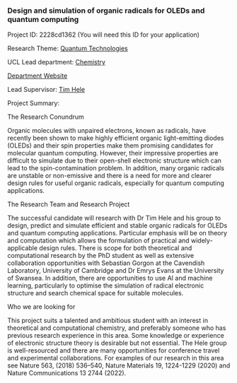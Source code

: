 ### Design and simulation of organic radicals for OLEDs and quantum computing

Project ID: 2228cd1362
(You will need this ID for your application)

Research Theme: [Quantum Technologies](../themes/quantum-technologies.md)

UCL Lead department: [Chemistry](../departments/chemistry.md)

[Department Website](https://www.ucl.ac.uk/chemistry)

Lead Supervisor: [Tim Hele](https://profiles.ucl.ac.uk/78262)

Project Summary:

The Research Conundrum


Organic molecules with unpaired electrons, known as radicals, have recently been shown to make highly efficient organic light-emitting diodes (OLEDs) and their spin properties make them promising candidates for molecular quantum computing. However, their impressive properties are difficult to simulate due to their open-shell electronic structure which can lead to the spin-contamination problem. In addition, many organic radicals are unstable or non-emissive and there is a need for more and clearer design rules for useful organic radicals, especially for quantum computing applications.


The Research Team and Research Project


The successful candidate will research with Dr Tim Hele and his group to design, predict and simulate efficient and stable organic radicals for OLEDs and quantum computing applications. Particular emphasis will be on theory and computation which allows the formulation of practical and widely-applicable design rules. There is scope for both theoretical and computational research by the PhD student as well as extensive collaboration opportunities with Sebastian Gorgon at the Cavendish Laboratory, University of Cambridge and Dr Emrys Evans at the University of Swansea. In addition, there are opportunities to use AI and machine learning, particularly to optimise the simulation of radical electronic structure and search chemical space for suitable molecules.


Who we are looking for


This project suits a talented and ambitious student with an interest in theoretical and computational chemistry, and preferably someone who has previous research experience in this area. Some knowledge or experience of electronic structure theory is desirable but not essential. The Hele group is well-resourced and there are many opportunities for conference travel and experimental collaborations.
For examples of our research in this area see Nature 563, (2018) 536–540, Nature Materials 19, 1224-1229 (2020) and Nature Communications 13 2744 (2022).
